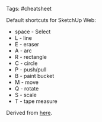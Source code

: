 Tags: #cheatsheet 

Default shortcuts for SketchUp Web:
- space - Select 
- L - line
- E - eraser
- A - arc
- R - rectangle
- C - circle
- P - push/pull
- B - paint bucket
- M - move
- Q - rotate
- S - scale
- T - tape measure

Derived from [here](https://help.sketchup.com/en/sketchup-web-shortcuts).